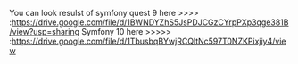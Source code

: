 You can look resulst of symfony quest 9 here  >>>> :https://drive.google.com/file/d/1BWNDYZhS5JsPDJCGzCYrpPXp3qge381B/view?usp=sharing
 Symfony 10 here >>>>> :https://drive.google.com/file/d/1TbusbqBYwjRCQltNc597T0NZKPixjiy4/view
